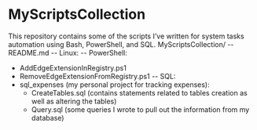 # MyScriptsCollection
This repository contains some of the scripts I’ve written for system tasks automation using Bash, PowerShell, and SQL.
MyScriptsCollection/
--README.md
-- Linux:
-- PowerShell:
  - AddEdgeExtensionInRegistry.ps1
  - RemoveEdgeExtensionFromRegistry.ps1
-- SQL:
  - sql_expenses (my personal project for tracking expenses):
    - CreateTables.sql (contains statements related to tables creation as well as altering the tables)
    - Query.sql (some queries I wrote to pull out the information from my database)
      
    


